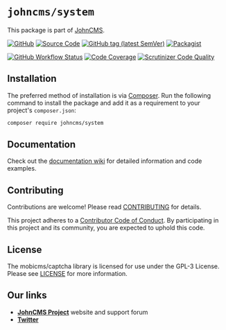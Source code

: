 # `johncms/system`

This package is part of [JohnCMS](https://github.com/johncms/johncms).

[![GitHub](https://img.shields.io/github/license/johncms/system?color=blue)](https://github.com/johncms/system/blob/develop/LICENSE)
[![Source Code](http://img.shields.io/badge/source-johncms/system-blue.svg)](https://github.com/johncms/system)
[![GitHub tag (latest SemVer)](https://img.shields.io/github/tag/johncms/system.svg?label=stable)](https://github.com/johncms/system/releases)
[![Packagist](https://img.shields.io/packagist/dt/johncms/system)](https://packagist.org/packages/mobicms/render)

[![GitHub Workflow Status](https://github.com/johncms/system/workflows/tests/badge.svg)](https://github.com/johncms/system/actions)
[![Code Coverage](https://scrutinizer-ci.com/g/johncms/system/badges/coverage.png?b=develop)](https://scrutinizer-ci.com/g/johncms/system/?branch=develop)
[![Scrutinizer Code Quality](https://scrutinizer-ci.com/g/johncms/system/badges/quality-score.png?b=develop)](https://scrutinizer-ci.com/g/johncms/system/?branch=develop)

## Installation

The preferred method of installation is via [Composer](http://getcomposer.org). Run the following
command to install the package and add it as a requirement to your project's
`composer.json`:

```bash
composer require johncms/system
```


## Documentation

Check out the [documentation wiki](https://github.com/johncms/system/wiki) for detailed information
and code examples.


## Contributing

Contributions are welcome! Please read [CONTRIBUTING](https://github.com/johncms/system/blob/develop/.github/CONTRIBUTING.md) for details.  

This project adheres to a [Contributor Code of Conduct](https://github.com/johncms/system/blob/develop/.github/CODE_OF_CONDUCT.md).
By participating in this project and its community, you are expected to uphold this code.


## License

The mobicms/captcha library is licensed for use under the GPL-3 License.  
Please see [LICENSE](https://github.com/johncms/system/blob/master/LICENSE) for more information.


## Our links
- [**JohnCMS Project**](https://johncms.com) website and support forum
- [**Twitter**](https://twitter.com/johncms)
